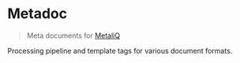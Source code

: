 # Metadoc

> Meta documents for [MetaliQ](https://github.com/metaliq/metaliq)

Processing pipeline and template tags for various document formats.
